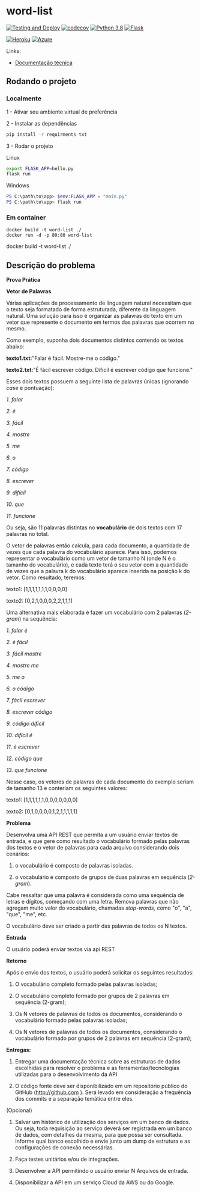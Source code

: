 # word-list

[![Testing and Deploy](https://github.com/robsonpiere/word-list/workflows/Testing%20and%20Deploy/badge.svg?branch=main)](https://github.com/robsonpiere/word-list/actions)
[![codecov](https://codecov.io/gh/robsonpiere/word-list/branch/main/graph/badge.svg?token=DT6HKTDBO4)](https://codecov.io/gh/robsonpiere/word-list)
[![Python 3.8](https://img.shields.io/badge/python-3.8-blue.svg)](https://www.python.org/downloads/release/python-380/)
[![Flask](https://img.shields.io/badge/flask-v1.1.2-green)](https://flask.palletsprojects.com/en/1.1.x/)

[![Heroku](https://img.shields.io/badge/-Heroku-430098?logo=heroku&color=430098&style=for-the-badge)](https://lista-de-palavras.herokuapp.com)
[![Azure](https://img.shields.io/badge/-Azure-008AD7?logo=microsoft&color=008AD7&style=for-the-badge)](https://lista-de-palavras.azurewebsites.net)

Links: 
 - [Documentação técnica](DOC.md)

## Rodando o projeto ##

### Localmente ###

1 - Ativar seu ambiente virtual de preferência

2 - Instalar as dependências

```bash
pip install -r requirments txt
``` 

3 - Rodar o projeto

Linux
```bash
export FLASK_APP=hello.py
flask run
``` 

Windows
```powershell
PS C:\path\to\app> $env:FLASK_APP = "main.py"
PS C:\path\to\app> flask run
``` 

### Em container ##
```docker
docker build -t word-list ./
docker run -d -p 80:80 word-list
``` 
docker build -t word-list ./

## Descrição do problema ##

**Prova Prática**

**Vetor de Palavras**

Várias aplicações de processamento de linguagem natural necessitam que o texto seja formatado de forma estruturada, diferente da linguagem natural. Uma solução para isso é organizar as palavras do texto em um vetor que represente o documento em termos das palavras que ocorrem no mesmo.

Como exemplo, suponha dois documentos distintos contendo os textos abaixo:

**texto1.txt:**&quot;Falar é fácil. Mostre-me o código.&quot;

**texto2.txt:**&quot;É fácil escrever código. Difícil é escrever código que funcione.&quot;

Esses dois textos possuem a seguinte lista de palavras únicas (ignorando _case_ e pontuação):

_1. falar_

_2. é_

_3. fácil_

_4. mostre_

_5. me_

_6. o_

_7. código_

_8. escrever_

_9. difícil_

_10. que_

_11. funcione_

Ou seja, são 11 palavras distintas no **vocabulário** de dois textos com 17 palavras no total.

O vetor de palavras então calcula, para cada documento, a quantidade de vezes que cada palavra do vocabulário aparece. Para isso, podemos representar o vocabulário como um vetor de tamanho N (onde N é o tamanho do vocabulário), e cada texto terá o seu vetor com a quantidade de vezes que a palavra k do vocabulário aparece inserida na posição k do vetor. Como resultado, teremos:

texto1: [1,1,1,1,1,1,1,0,0,0,0]

texto2: [0,2,1,0,0,0,2,2,1,1,1]

Uma alternativa mais elaborada é fazer um vocabulário com 2 palavras (_2-gram_) na sequência:

_1. falar é_

_2. é fácil_

_3. fácil mostre_

_4. mostre me_

_5. me o_

_6. o código_

_7. fácil escrever_

_8. escrever código_

_9. código difícil_

_10. difícil é_

_11. é escrever_

_12. código que_

_13. que funcione_

Nesse caso, os vetores de palavras de cada documento do exemplo seriam de tamanho 13 e conteriam os seguintes valores:

texto1: [1,1,1,1,1,1,0,0,0,0,0,0,0]

texto2: [0,1,0,0,0,0,1,2,1,1,1,1,1]

**Problema**

Desenvolva uma API REST que permita a um usuário enviar textos de entrada, e que gere como resultado o vocabulário formado pelas palavras dos textos e o vetor de palavras para cada arquivo considerando dois cenários:

1. o vocabulário é composto de palavras isoladas.

2. o vocabulário é composto de grupos de duas palavras em sequência (_2-gram_).

Cabe ressaltar que uma palavra é considerada como uma sequência de letras e dígitos, começando com uma letra. Remova palavras que não agregam muito valor do vocabulário, chamadas _stop-words,_ como &quot;o&quot;, &quot;a&quot;, &quot;que&quot;, &quot;me&quot;, etc.

O vocabulário deve ser criado a partir das palavras de todos os N textos.

**Entrada**

O usuário poderá enviar textos via api REST

**Retorno**

Após o envio dos textos, o usuário poderá solicitar os seguintes resultados:

1. O vocabulário completo formado pelas palavras isoladas;

2. O vocabulário completo formado por grupos de 2 palavras em sequência (2-gram);

3. Os N vetores de palavras de todos os documentos, considerando o vocabulário formado pelas palavras isoladas;

4. Os N vetores de palavras de todos os documentos, considerando o vocabulário formado por grupos de 2 palavras em sequência (2-gram);

**Entregas:**

1. Entregar uma documentação técnica sobre as estruturas de dados escolhidas para resolver o problema e as ferramentas/tecnologias utilizadas para o desenvolvimento da API

2. O código fonte deve ser disponibilizado em um repositório público do GitHub (http://github.com ). Será levado em consideração a frequência dos commits e a separação temática entre eles.

(Opcional)

1. Salvar um histórico de utilização dos serviços em um banco de dados. Ou seja, toda requisição ao serviço deverá ser registrada em um banco de dados, com detalhes da mesma, para que possa ser consultada. Informe qual banco escolhido e envie junto um dump de estrutura e as configurações de conexão necessárias.

2. Faça testes unitários e/ou de integrações.

3. Desenvolver a API permitindo o usuário enviar N Arquivos de entrada.

4. Disponibilizar a API em um serviço Cloud da AWS ou do Google.


